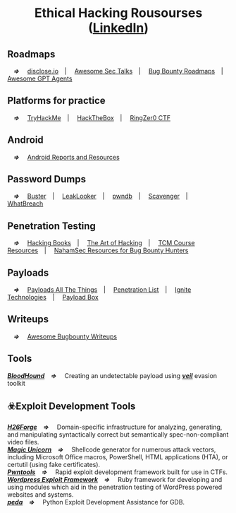 <h1 align='center'>Ethical Hacking Rousourses (<a href="https://www.linkedin.com/in/lnsecs/" target="_blank" >LinkedIn</a>)</h1>

## Roadmaps
***&emsp;=>&emsp;*** [disclose.io](https://github.com/disclose)&emsp;|&emsp;
[Awesome Sec Talks](https://github.com/PaulSec/awesome-sec-talks.git)&emsp;|&emsp;
[Bug Bounty Roadmaps](https://github.com/1ndianl33t/Bug-Bounty-Roadmaps.git)&emsp;|&emsp;
[Awesome GPT Agents](https://github.com/fr0gger/Awesome-GPT-Agents)<br />

## Platforms for practice
***&emsp;=>&emsp;*** [TryHackMe](https://tryhackme.com/hacktivities?tab=search&page=1&free=free&order=most-popular&difficulty=all&type=challenge)&emsp;|&emsp;
[HackTheBox](https://www.hackthebox.com/)&emsp;|&emsp;
[RingZer0 CTF](https://ringzer0ctf.com/)

## Android
***&emsp;=>&emsp;*** [Android Reports and Resources](https://github.com/B3nac/Android-Reports-and-Resources.git)


## Password Dumps
***&emsp;=>&emsp;*** [Buster](https://github.com/sham00n/buster.git)&emsp;|&emsp;
[LeakLooker](https://github.com/woj-ciech/LeakLooker.git)&emsp;|&emsp;
[pwndb](https://github.com/davidtavarez/pwndb.git)&emsp;|&emsp;
[Scavenger](https://github.com/rndinfosecguy/Scavenger.git)&emsp;|&emsp;
[WhatBreach](https://github.com/Ekultek/WhatBreach.git)

## Penetration Testing
***&emsp;=>&emsp;*** [Hacking Books](https://github.com/tanc7/hacking-books)&emsp;|&emsp;
[The Art of Hacking](https://github.com/The-Art-of-Hacking/h4cker.git)&emsp;|&emsp;
[TCM Course Resources](https://github.com/TCM-Course-Resources)&emsp;|&emsp;
[NahamSec Resources for Bug Bounty Hunters](https://github.com/nahamsec/Resources-for-Beginner-Bug-Bounty-Hunters.git)<br />

## Payloads
***&emsp;=>&emsp;*** [Payloads All The Things](https://github.com/swisskyrepo/PayloadsAllTheThings.git)&emsp;|&emsp;
[Penetration List](https://github.com/AlbusSec/Penetration-List)&emsp;|&emsp;
[Ignite Technologies](https://github.com/Ignitetechnologies)&emsp;|&emsp;
[Payload Box](https://github.com/payloadbox)<br />

## Writeups
***&emsp;=>&emsp;*** [Awesome Bugbounty Writeups](https://github.com/devanshbatham/Awesome-Bugbounty-Writeups.git)<br />

## Tools
***[BloodHound](https://github.com/BloodHoundAD/BloodHound)&emsp;=>&emsp;*** Creating an undetectable payload using ***[veil](https://en.hacks.gr/2023/11/17/creating-an-undetectable-payload-using-veil-evasion-toolkit/)*** evasion toolkit

## ☣️Exploit Development Tools
***[H26Forge](https://github.com/h26forge/h26forge)&emsp;=>&emsp;*** Domain-specific infrastructure for analyzing, generating, and manipulating syntactically correct but semantically spec-non-compliant video files.<br />
***[Magic Unicorn](https://github.com/trustedsec/unicorn)&emsp;=>&emsp;*** Shellcode generator for numerous attack vectors, including Microsoft Office macros, PowerShell, HTML applications (HTA), or certutil (using fake certificates).<br />
***[Pwntools](https://github.com/Gallopsled/pwntools)&emsp;=>&emsp;*** Rapid exploit development framework built for use in CTFs.<br />
***[Wordpress Exploit Framework](https://github.com/rastating/wordpress-exploit-framework)&emsp;=>&emsp;*** Ruby framework for developing and using modules which aid in the penetration testing of WordPress powered websites and systems.<br />
***[peda](https://github.com/longld/peda)&emsp;=>&emsp;*** Python Exploit Development Assistance for GDB.
[](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1)
